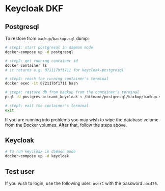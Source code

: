 # Keycloak DKF

## Postgresql

To restore from `backup/backup.sql` dump:

```bash
# step1: start postgresql in daemon mode
docker-compose up -d postgresql

# step2: get running container id
docker container ls
# it returns e.g. 072117bf1711 for keycloak-postgresql

# step3: reach the running container's terminal
docker exec -it 072117bf1711 bash

# step4: restore db from backup from the container's terminal
psql -U postgres bitnami_keycloak < /bitnami/postgresql/backup/backup.sql

# step5: exit the container's terminal
exit
```

If you are running into problems you may wish to wipe the database volume from the Docker volumes. After that, follow the steps above. 

## Keycloak

```bash
# To run keycloak in daemon mode
docker-compose up -d keycloak
```

## Test user

If you wish to login, use the following user: `user1` with the password `abc456`.